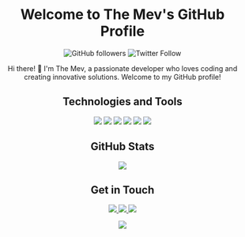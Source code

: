 <!-- Header -->
<h1 align="center">
  Welcome to The Mev's GitHub Profile
</h1>

<!-- Badges -->
<p align="center">
  <img alt="GitHub followers" src="https://img.shields.io/github/followers/mevdeveloper?label=Followers&style=social">
  <img alt="Twitter Follow" src="https://img.shields.io/twitter/follow/TheMev?style=social">
</p>

<!-- Introduction -->
<p align="center">
  Hi there! 👋 I'm The Mev, a passionate developer who loves coding and creating innovative solutions. Welcome to my GitHub profile!
</p>

<!-- Technologies -->
<h2 align="center">Technologies and Tools</h2>
<p align="center">
  <img src="https://img.shields.io/badge/JavaScript-%23F7DF1E.svg?style=flat&logo=javascript&logoColor=black">
  <img src="https://img.shields.io/badge/Python-%2314354C.svg?style=flat&logo=python&logoColor=white">
  <img src="https://img.shields.io/badge/React-%23282C34.svg?style=flat&logo=react&logoColor=%2361DAFB">
  <img src="https://img.shields.io/badge/Node.js-%2343853D.svg?style=flat&logo=node.js&logoColor=white">
  <img src="https://img.shields.io/badge/Git-%23F05032.svg?style=flat&logo=git&logoColor=white">
  <img src="https://img.shields.io/badge/VS_Code-%23007ACC.svg?style=flat&logo=visual-studio-code&logoColor=white">
</p>

<!-- GitHub Stats -->
<h2 align="center">GitHub Stats</h2>
<p align="center">
  <img src="https://github-readme-stats.vercel.app/api?username=TheMev&show_icons=true&count_private=true&hide_border=true&theme=dark">
</p>

<!-- Contact Me -->
<h2 align="center">Get in Touch</h2>
<p align="center">
  <a href="mailto:youremail@example.com">
    <img src="https://img.shields.io/badge/Email-D14836.svg?style=flat&logo=gmail&logoColor=white">
  </a>
  <a href="https://twitter.com/TheMev">
    <img src="https://img.shields.io/badge/Twitter-%231DA1F2.svg?style=flat&logo=twitter&logoColor=white">
  </a>
  <a href="https://linkedin.com/in/your-linkedin-profile">
    <img src="https://img.shields.io/badge/LinkedIn-%230077B5.svg?style=flat&logo=linkedin&logoColor=white">
  </a>
</p>

<!-- Footer -->
<p align="center">
  <img src="https://visitor-badge.glitch.me/badge?page_id=TheMev.TheMev">
</p>


<!---
Mevdevoloper/Mevdevoloper is a ✨ special ✨ repository because its `README.md` (this file) appears on your GitHub profile.
You can click the Preview link to take a look at your changes.
--->
